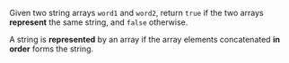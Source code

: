 Given two string arrays `word1` and `word2`, return `true` if the two arrays **represent** the same string, and `false` otherwise.

A string is **represented** by an array if the array elements concatenated **in order** forms the string.